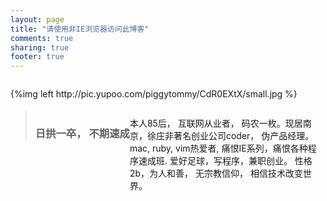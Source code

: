 ```yaml
---
layout: page
title: "请使用非IE浏览器访问此博客"
comments: true
sharing: true
footer: true
---
```


<p style="float: left">
	{%img left http://pic.yupoo.com/piggytommy/CdR0EXtX/small.jpg  %}
</p>
<blockquote style="float: left; margin-top: 5px">
 <h3 style="margin-bottom: 0">日拱一卒， 不期速成</h3>
</blockquote>

<p style="float: left; width: 300px">
  本人85后， 互联网从业者， 码农一枚。现居南京，徐庄非著名创业公司coder， 伪产品经理。mac, ruby, vim热爱者, 痛恨IE系列，痛恨各种程序速成班. 爱好足球，写程序，兼职创业。 
性格2b，为人和善， 无宗教信仰， 相信技术改变世界。

</p>

<div id="timeline-embed"></div>
<script type="text/javascript">
	var timeline_config = {
		width:              '100%',
		height:             '600',
		source:             'timeline.json',
		embed_id:           'timeline-embed',               //OPTIONAL USE A DIFFERENT DIV ID FOR EMBED
		start_at_end:       false,                          //OPTIONAL START AT LATEST DATE
		start_at_slide:     '0',                            //OPTIONAL START AT SPECIFIC SLIDE
		start_zoom_adjust:  '3',                            //OPTIONAL TWEAK THE DEFAULT ZOOM LEVEL
		hash_bookmark:      true,                           //OPTIONAL LOCATION BAR HASHES
		font:               'Bevan-PotanoSans',             //OPTIONAL FONT
		debug:              true,                           //OPTIONAL DEBUG TO CONSOLE
		lang:               'zh-ch',                           //OPTIONAL LANGUAGE
		maptype:            'watercolor',                   //OPTIONAL MAP STYLE
		css:                '../stylesheets/timeline.css',     //OPTIONAL PATH TO CSS
		js:                 '../javascripts/timeline-min.js'    //OPTIONAL PATH TO JS
	}
</script>
<script type="text/javascript" src="../javascripts/storyjs-embed.js"></script>



